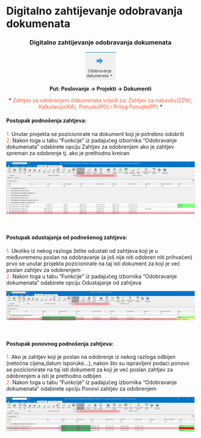 # Digitalno zahtijevanje odobravanja dokumenata

### <p align=center>**Digitalno zahtijevanje odobravanja dokumenata**

<img src="./images/odobravanjeDokumenata.png"
    alt="Odobravanje dokumenata"
    style="display: block;
            margin-left: auto;
            margin-right: auto;" 
/>

**<p align=center>Put: Poslovanje → Projekti → Dokumenti**  

<p align=center> * <span style="color:#ff5630">Zahtjev za odobrenjem dokumenata vrijedi za: Zahtjev za nabavku(ZZN), Kalkulaciju(KA), Ponudu(PO) i Prilog Ponude(PP)</span> *</p>


#### Postupak podnošenja zahtjeva: 

<span style="color:#ff5630">1.</span> Unutar projekta se pozicionirate na dokument koji je potrebno odobriti    
<span style="color:#ff5630">2.</span> Nakon toga u tabu “Funkcije” iz padajućeg izbornika “Odobravanje dokumenata” odabirete opciju Zahtjev za odobrenjem ako je zahtjev spreman za odobrenje tj. ako je prethodno kreiran

<img src="./images/zahtijevanjeOdobravanjaDokumenata1.png"
    alt="Zahtijevanje odobravanja dokumenata"
    style="display: block;
            margin-left: auto;
            margin-right: auto;" 
/>
<br></br>

#### Postupak odustajanja od podnešenog zahtjeva: 

<span style="color:#ff5630">1.</span> Ukoliko iz nekog razloga želite odustati od zahtjeva koji je u međuvremenu poslan na odobravanje (a još nije niti odobren niti prihvaćen) prvo se unutar projekta pozicionirate na taj isti dokument za koji je već poslan zahtjev za odobrenjem       
<span style="color:#ff5630">2.</span> Nakon toga u tabu “Funkcije” iz padajućeg izbornika “Odobravanje dokumenata” odabirete opciju Odustajanje od zahtjeva  

<img src="./images/zahtijevanjeOdobravanjaDokumenata2.png"
    alt="Zahtijevanje odobravanja dokumenata"
    style="display: block;
            margin-left: auto;
            margin-right: auto;" 
/>
<br></br>

#### Postupak ponovnog podnošenja zahtjeva:

<span style="color:#ff5630">1.</span> Ako je zahtjev koji je poslan na odobrenje iz nekog razloga odbijen (netočna cijena,datum isporuke…), nakon što su ispravljeni podaci ponovo se pozicionirate na taj isti dokument za koji je već poslan zahtjev za odobrenjem a isti je prethodno odbijen    
<span style="color:#ff5630">2.</span> Nakon toga u tabu “Funkcije” iz padajućeg izbornika “Odobravanje dokumenata” odabirete opciju Ponovi zahtjev za odobrenjem    

<img src="./images/zahtijevanjeOdobravanjaDokumenata3.png"
    alt="Zahtijevanje odobravanja dokumenata"
    style="display: block;
            margin-left: auto;
            margin-right: auto;" 
/>
<br></br>

<br></br><br></br>